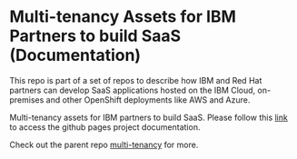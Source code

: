 # Multi-tenancy Assets for IBM Partners to build SaaS (Documentation)

This repo is part of a set of repos to describe how IBM and Red Hat partners can develop SaaS applications hosted on the IBM Cloud, on-premises and other OpenShift deployments like AWS and Azure.

Multi-tenancy assets for IBM partners to build SaaS. Please follow this [link](https://ibm.github.io/multi-tenancy-documentation) to access the github pages project documentation.

Check out the parent repo [multi-tenancy](https://github.com/IBM/multi-tenancy) for more.
